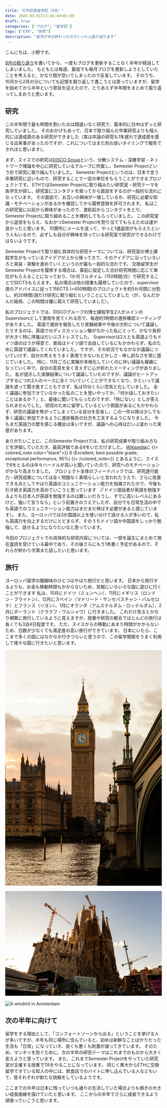 ```yaml
---
title: "ETH交換留学記（3月）"
date: 2024-03-01T13:45:44+01:00
draft: true
categories: ["ブログ", "留学記"]
tags: ["ETH", "研究"]
description: "留学が半分終わったのでいったん振り返ります"
---
```


こんにちは、小野です。

[9月の振り返り](../../../2023/09/life-in-switzerland-sep/)を書いてから、一度もブログを更新することなく半年が経過してしまいました。
もともとは毎週、最低でも毎月ブログを更新しようとしていたことを考えると、かなり間が空いてしまったので反省しています。
そのうち、10月から2月の分についても記憶を掘り返して書こうとは思っていますが、留学を始めてから半年という節目を迎えたので、とりあえず半年間をまとめて振り返ってしまおうと思います。


## 研究
この半年間で最も時間を割いたのは間違いなく研究で、基本的に日中はずっと研究していました。
そのおかげもあって、日本で取り組んだ卒業研究よりも個人的には達成感のある研究ができました（実は卒論の研究も1年遅れで達成感を感じる出来事があったのですが、これについてはまた別の良いタイミングで報告できればと思います）。

まず、スイスでの研究は[DISCO Group](https://disco.ethz.ch/)という、分散システム・深層学習・ネットワーク理論を中心に研究しているグループに所属し、Semester Projectという形で研究に取り組んでいました。
Semester Projectというのは、日本で言う卒業研究に近いもので、研究することで一定の単位をもらうことができるプロジェクトです。
ETHではSemester Projectに取り組みたい研究室・研究テーマを各学生が探し、研究室にコンタクトを取ってから面談をするのが一般的な流れになっています。
その面談で、お互いの興味が一致しているか、研究に必要な知識・モチベーションがあるかを確認してから履修登録を許可されます。
私はこの研究室に以前から興味があったので、渡航前からコンタクトをとり、Semester Projectに取り組めることを確約してもらっていました。
この研究室から返信をもらえ、なおかつSemester Projectを割り当ててもらえたのは運が良かったと思います。
10箇所にメールを送って、やっと1通返信がもらえたという人もいるので、必ずしも自分が興味を持っている研究室で研究ができるわけではないようです。

Semester Projectで取り組む具体的な研究テーマについては、研究室の博士課程学生がもっているアイデアが上から降ってきて、そのアイデアに沿っていろいろと実装・実験を進めていくというのが最も一般的な流れです。
交換留学生がSemester Projectを履修する場合は、事前に設定した合計研究時間に応じて単位がもらえることになっており、1か月フルタイム（150時間/月）で研究することで5ECTSもらえます。
私の場合は他の授業も履修していたので、supervisor達のアドバイスに従って15ECTS (=450時間)のプロジェクトを約5か月間に分割し、約20時間/週だけ研究に取り組むということにしていました（が、なんだかんだ結局、この時間は優に超えて研究していました）。

私のプロジェクトでは、DISCOグループの博士課程学生2人がメインのSupervisorsとして面倒を見てくれる形で、毎週約1時間の進捗確認ミーティングがありました。
英語で進捗を報告したり実験結果や今後の方針について議論したりするのは、英語でのディスカッション験がなかった私にとって、かなり負担が大きく特に序盤はだいぶストレスでした。
Supervisorは2人とも英語よりもドイツ語のほうが得意で、普段はドイツ語で会話しているにもかかわらず、私のために英語で議論してくれていました。
ですが、その状況でもなかなか議論についていけず、自分の考えをうまく表現できないもどかしさ・申し訳なさを常に感じていました。
特に、11月ごろに実験が本格化していくのに伴い議論も複雑になっていく中で、自分の意見を全く言えずに心が折れたミーティングがありました。
私が提示した実験結果について議論していたのですが、議論がヒートアップするにつれ2人のペースに全くついていくことができなくなり、かといって議論を遮って聞き直すこともできず、私は15分くらい空気と化していました。
全く議論に参加できていなかった私のことを思いやってか、「何か話しておきたいことはあるか？」と、最後に聞いてもらったのですが、「特にない」としか答えられませんでした。
研究のために留学しているという側面があるにもかかわらず、研究の議論を怖がってしまっている自分を反省し、この一件以降は少しでも多く議論に参加できるように進捗報告の仕方を工夫するようになりました。
今もまだ英語力の壁を感じる機会は多いですが、議論への心持はだいぶ変わった実感があります。

ありがたいことに、このSemester Projectでは、私の研究成果や取り組み方などを評価していただき、最高評価である6をいただけました。
[Wikipedia](https://en.wikipedia.org/wiki/Academic_grading_in_Switzerland)に
{{< colored_note color="black">}}
6 (Excellent; best possible grade; exceptional performance, 95%)
{{< /colored_note>}}
とあるように、スイスで6をとるのは中々ハードルが高いと聞いていたので、研究へのモチベーションがかなり高まりました。
プロジェクト全体のフィードバックでは、研究遂行能力・研究成果については全く問題なく素晴らしいと言われたうえで、さらに改善できる点としてやはり英語のコミュニケーション能力を指摘されたので、今後も引き続き英語力を高めていこうと思っています
（「ドイツ語話者が英語を勉強するよりも日本人が英語を勉強するのは難しいだろうし、すでに高いレベルにあるけど、強いて言うなら」という前置きのうえでしたが、自分でも日常生活の中でも英語でのコミュニケーション能力はまだまだ伸ばす必要があると感じています）。
また、ヨーロッパでは3か国語以上を使い分けて話せる人が多いので、私も英語力を向上するだけにとどまらず、そのうちドイツ語か中国語をしっかり勉強して、話せるようになりたいなと思っています。

今回のプロジェクトでの具体的な研究内容については、一部を論文にまとめて現在査読を受けている最中であり、その後さらにもう1本書く予定があるので、それらが終わり次第また話したいと思います。


## 旅行
ヨーロッパ留学の醍醐味のひとつはやはり旅行だと思います。
日本から旅行するよりも、お金も移動時間もかからないため、気軽にいろいろな国に遊びに行くことができます
私は、10月にドイツ（ミュンヘン）、11月にイギリス（ロンドン・ブライトン）、12月にスペイン（マドリード・サンセバスチャン・バルセロナ）とフランス（リヨン）、1月にオランダ（アムステルダム・ロッテルダム）、2月にポーランド（クラクフ・ワルシャワ）に行きました。
これだけ見るとかなり頻繁に旅行しているように見えますが、授業や研究の都合でほとんどの旅行は長くても3泊4日程度です。
ただ、スイスからの移動にあまり時間がかからないため、日数が少なくても満足度の高い旅行ができています。
日本にいたら、ここまで多くの国にはなかなか行きづらいと思うので、この留学期間をうまく利用して様々な国に行きたいと思います。

![Big Ben in London](/img/2024/03/London.jpg#center)

![Sagrada Familia in Barcelona](/img/2024/03/Barcelona.jpg#center)

![A windmil in Amsterdam](/img/2024/03/Amsterdam.jpg#center)


## 次の半年に向けて
留学をする理由として、「コンフォートゾーンから出る」ということを挙げる人が多いですが、半年も同じ場所に住んでいると、初めは新鮮なことばかりだった生活も「日常」になっていき、良くも悪くも刺激が減ってきています。
そのため、マンネリを防ぐために、次の半年の研究テーマはこれまでのものから大きく変えようと思っています。
また、これまでSemester Projectをやっていた研究室が主催する授業でTAをやることになっています。
同じく東大からETHに交換留学できている知人の中には、飲食店でのバイトに申し込んでいる人などもいて、皆それぞれが新たな挑戦をしているようです。

ここまでの半年は日本に残っていつも通りの生活していた場合よりも傾きの大きい成長曲線を描けていたと思います。
ここからの半年でさらに成長できるよう頑張っていこうと思います。
